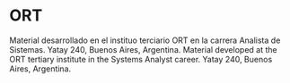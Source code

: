 # ORT
Material desarrollado en el instituo terciario ORT en la carrera Analista de Sistemas. Yatay 240, Buenos Aires, Argentina.
Material developed at the ORT tertiary institute in the Systems Analyst career. Yatay 240, Buenos Aires, Argentina.
